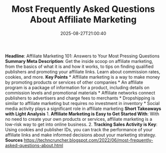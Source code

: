 ﻿---
title: "Most Frequently Asked Questions About Affiliate Marketing"
date: "2025-08-27T21:00:40"
category: "Markets"
summary: ""
slug: "most frequently asked questions about affiliate marketing"
source_urls:
  - "https://techncruncher.blogspot.com/2022/06/most-frequently-asked-questions-about.html"
seo:
  title: "Most Frequently Asked Questions About Affiliate Marketing | Hash n Hedge"
  description: ""
  keywords: ["news", "markets", "brief"]
---
**Headline**: Affiliate Marketing 101: Answers to Your Most Pressing Questions  **Summary Meta Description**: Get the inside scoop on affiliate marketing, from the basics of what it is and how it works, to tips on finding qualified publishers and promoting your affiliate links. Learn about commission rates, cookies, and more.  **Key Points**  * Affiliate marketing is a way to make money by promoting products or services of other companies * An affiliate program is a package of information for a product, including details on commission levels and promotional materials * Affiliate networks connect publishers to advertisers and charge fees to merchants * Dropshipping is similar to affiliate marketing but requires no investment in inventory * Social media activity plays a significant role in affiliate marketing  **Short Takeaways with Light Analysis**  1. **Affiliate Marketing is Easy to Get Started With**: With no need to create your own products or services, affiliate marketing is a low-risk way to get into online business. 2. **Tracking Sales Activity is Key**: Using cookies and publisher IDs, you can track the performance of your affiliate links and make informed decisions about your marketing strategy.  **Sources**  https://techncruncher.blogspot.com/2022/06/most-frequently-asked-questions-about.html 
